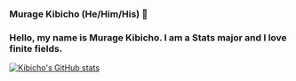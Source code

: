 ### Murage Kibicho (He/Him/His) 👋
### Hello, my name is Murage Kibicho. I am a Stats major and I love finite fields.
[![Kibicho's GitHub stats](https://github-readme-stats.vercel.app/api/top-langs?username=MurageKibicho&theme=gradient&show_icons=true&count_private=true)](https://github.com/anuraghazra/github-readme-stats)
<!--
**MurageKibicho/MurageKibicho** is a ✨ _special_ ✨ repository because its `README.md` (this file) appears on your GitHub profile.

Here are some ideas to get you started:

- 🔭 I’m currently working on ...
- 🌱 I’m currently learning ...
- 👯 I’m looking to collaborate on ...
- 🤔 I’m looking for help with ...
- 💬 Ask me about ...
- 📫 How to reach me: ...
- 😄 Pronouns: ...
- ⚡ Fun fact: ...
-->
